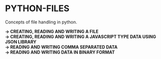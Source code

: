 # PYTHON-FILES
Concepts of file handling in python.

**-> CREATING, READING AND WRITING A FILE**<br>
**-> CREATING, READING AND WRITING A JAVASCRIPT TYPE DATA USING JSON LIBRARY**<br>
**-> READING AND WRITING COMMA SEPARATED DATA**<br>
**-> READING AND WRITING DATA IN BINARY FORMAT**<br>